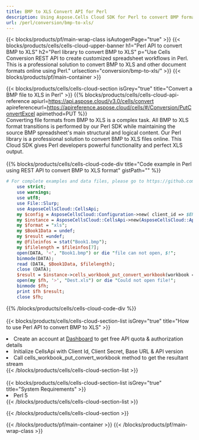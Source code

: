 ```yaml
---
title: BMP to XLS Convert API for Perl 
description: Using Aspose.Cells Cloud SDK for Perl to convert BMP format file to XLS format file. 
url: /perl/conversion/bmp-to-xls/
---
```



{{< blocks/products/pf/main-wrap-class isAutogenPage="true" >}}
{{< blocks/products/cells/cells-cloud-upper-banner h1="Perl API to convert BMP to XLS" h2="Perl library to convert BMP to XLS" p="Use Cells Conversion REST API to create customized spreadsheet workflows in Perl. This is a professional solution to convert BMP to XLS and other document formats online using Perl." urlsection="conversion/bmp-to-xls/" >}}
{{< blocks/products/pf/main-container >}}

{{< blocks/products/cells/cells-cloud-section isGrey="true"  title="Convert a BMP file to XLS in Perl" >}}
{{% blocks/products/cells/cells-cloud-api-reference  apiurl=https://api.aspose.cloud/v3.0/cells/convert  apireferenceurl=https://apireference.aspose.cloud/cells/#/Conversion/PutConvertExcel  apimethod=PUT %}}
<br/>
Converting file formats from BMP to XLS is a complex task. All BMP to XLS format transitions is performed by our Perl SDK while maintaining the source BMP spreadsheet's main structural and logical content. Our Perl library is a professional solution to convert BMP to XLS files online. This Cloud SDK gives Perl developers powerful functionality and perfect XLS output.
<br/>
<br/>
{{% blocks/products/cells/cells-cloud-code-div title="Code example in Perl using REST API to convert BMP to XLS format" gistPath="" %}}
 
```perl
# For complete examples and data files, please go to https://github.com/aspose-cells-cloud/aspose-cells-cloud-perl/
    use strict;
    use warnings;
    use utf8; 
    use File::Slurp;
    use AsposeCellsCloud::CellsApi;
    my $config = AsposeCellsCloud::Configuration->new( client_id => $ENV{'ProductClientId'}, client_secret => $ENV{'ProductClientSecret'});
    my $instance = AsposeCellsCloud::CellsApi->new(AsposeCellsCloud::ApiClient->new( $config));
    my $format = "xls";
    my $Book1Data = undef;
    my $result =undef;
    my @fileinfos = stat("Book1.bmp");
    my $filelength = $fileinfos[7];
    open(DATA, '<', "Book1.bmp") or die "file can not open, $!";
    binmode(DATA);
    read (DATA, $Book1Data, $filelength);
    close (DATA); 
    $result = $instance->cells_workbook_put_convert_workbook(workbook => $Book1Data, format => $format);
    open(my $fh, '>', "Dest.xls") or die "Could not open file!";
    binmode $fh;
    print $fh $result;
    close $fh;
```
 
{{% /blocks/products/cells/cells-cloud-code-div  %}}
<br/>
<br/>
{{< blocks/products/cells/cells-cloud-section-list isGrey="true"  title="How to use Perl API to convert  BMP to XLS" >}}
<li>Create an account at <a href="https://dashboard.aspose.cloud/">Dashboard</a> to get free API quota & authorization details</li>
<li>Initialize CellsApi with Client Id, Client Secret, Base URL & API version</li>
<li>Call cells_workbook_put_convert_workbook method to get the resultant stream</li>
{{< /blocks/products/cells/cells-cloud-section-list >}}
<br/>
<br/>
{{< blocks/products/cells/cells-cloud-section-list isGrey="true"  title="System Requirements" >}}
<li>Perl 5</li>
{{< /blocks/products/cells/cells-cloud-section-list >}}

{{< /blocks/products/cells/cells-cloud-section >}}

{{< /blocks/products/pf/main-container >}}
{{< /blocks/products/pf/main-wrap-class >}}
